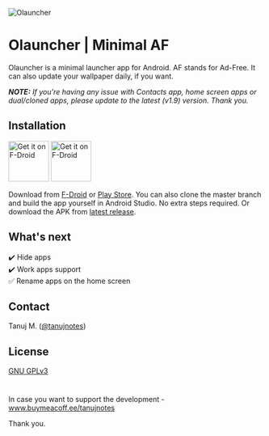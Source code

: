 ![Olauncher](https://repository-images.githubusercontent.com/278638069/82fbed00-f4f3-11ea-8028-1493d78c4ebd)

# Olauncher | Minimal AF
Olauncher is a minimal launcher app for Android. AF stands for Ad-Free. It can also update your wallpaper daily, if you want.

***NOTE:** If you're having any issue with Contacts app, home screen apps or dual/cloned apps, please update to the latest (v1.9) version. Thank you.*

## Installation
[<img src="https://fdroid.gitlab.io/artwork/badge/get-it-on.png"
    alt="Get it on F-Droid"
    height="80">](https://f-droid.org/packages/app.olauncher)
[<img src="https://play.google.com/intl/en_us/badges/static/images/badges/en_badge_web_generic.png"
    alt="Get it on F-Droid"
    height="80">](https://play.google.com/store/apps/details?id=app.olauncher)

Download from [F-Droid](https://f-droid.org/packages/app.olauncher) or [Play Store](https://play.google.com/store/apps/details?id=app.olauncher). You can also clone the master branch and build the app yourself in Android Studio. No extra steps required. Or download the APK from [latest release](https://github.com/tanujnotes/Olauncher/releases/).

## What's next

:heavy_check_mark: Hide apps  
:heavy_check_mark: Work apps support  
:white_check_mark: Rename apps on the home screen

## Contact
Tanuj M. ([@tanujnotes](https://twitter.com/tanujnotes))

## License
[GNU GPLv3 ](https://www.gnu.org/licenses/gpl-3.0.en.html)

#
In case you want to support the development - www.buymeacoff.ee/tanujnotes

Thank you.
